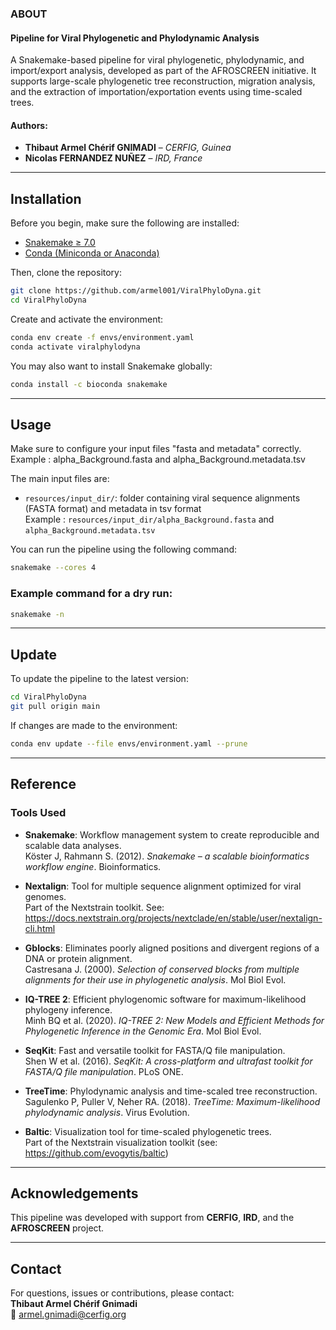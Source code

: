 ### ABOUT

#### Pipeline for Viral Phylogenetic and Phylodynamic Analysis

A Snakemake-based pipeline for viral phylogenetic, phylodynamic, and import/export analysis, developed as part of the AFROSCREEN initiative. It supports large-scale phylogenetic tree reconstruction, migration analysis, and the extraction of importation/exportation events using time-scaled trees.

#### Authors:

- **Thibaut Armel Chérif GNIMADI** – *CERFIG, Guinea*  
- **Nicolas FERNANDEZ NUÑEZ** – *IRD, France*

---

## Installation

Before you begin, make sure the following are installed:

- [Snakemake ≥ 7.0](https://snakemake.readthedocs.io/en/stable/)
- [Conda (Miniconda or Anaconda)](https://docs.conda.io/en/latest/)

Then, clone the repository:

```bash
git clone https://github.com/armel001/ViralPhyloDyna.git
cd ViralPhyloDyna
```

Create and activate the environment:

```bash
conda env create -f envs/environment.yaml
conda activate viralphylodyna
```

You may also want to install Snakemake globally:

```bash
conda install -c bioconda snakemake
```

---

##  Usage

Make sure to configure your input files "fasta and metadata" correctly. 
Example : alpha_Background.fasta and alpha_Background.metadata.tsv

The main input files are:
- `resources/input_dir/`: folder containing viral sequence alignments (FASTA format) and metadata in tsv format           
            Example : `resources/input_dir/alpha_Background.fasta` and `alpha_Background.metadata.tsv`


You can run the pipeline using the following command:
```bash
snakemake --cores 4
```

### Example command for a dry run:
```bash
snakemake -n
```

---

##  Update

To update the pipeline to the latest version:
```bash
cd ViralPhyloDyna
git pull origin main
```

If changes are made to the environment:
```bash
conda env update --file envs/environment.yaml --prune
```

---

##  Reference

### Tools Used

- **Snakemake**: Workflow management system to create reproducible and scalable data analyses.  
  Köster J, Rahmann S. (2012). *Snakemake – a scalable bioinformatics workflow engine*. Bioinformatics.

- **Nextalign**: Tool for multiple sequence alignment optimized for viral genomes.  
  Part of the Nextstrain toolkit. See: https://docs.nextstrain.org/projects/nextclade/en/stable/user/nextalign-cli.html

- **Gblocks**: Eliminates poorly aligned positions and divergent regions of a DNA or protein alignment.  
  Castresana J. (2000). *Selection of conserved blocks from multiple alignments for their use in phylogenetic analysis*. Mol Biol Evol.

- **IQ-TREE 2**: Efficient phylogenomic software for maximum-likelihood phylogeny inference.  
  Minh BQ et al. (2020). *IQ-TREE 2: New Models and Efficient Methods for Phylogenetic Inference in the Genomic Era*. Mol Biol Evol.

- **SeqKit**: Fast and versatile toolkit for FASTA/Q file manipulation.  
  Shen W et al. (2016). *SeqKit: A cross-platform and ultrafast toolkit for FASTA/Q file manipulation*. PLoS ONE.

- **TreeTime**: Phylodynamic analysis and time-scaled tree reconstruction.  
  Sagulenko P, Puller V, Neher RA. (2018). *TreeTime: Maximum-likelihood phylodynamic analysis*. Virus Evolution.

- **Baltic**: Visualization tool for time-scaled phylogenetic trees.  
  Part of the Nextstrain visualization toolkit (see: https://github.com/evogytis/baltic)


---

##  Acknowledgements

This pipeline was developed with support from **CERFIG**, **IRD**, and the **AFROSCREEN** project.

---

##  Contact

For questions, issues or contributions, please contact:  
**Thibaut Armel Chérif Gnimadi**  
📧 armel.gnimadi@cerfig.org  
